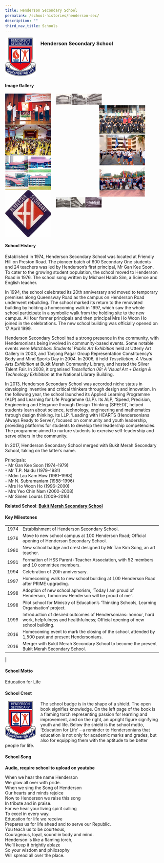 ```yaml
---
title: Henderson Secondary School
permalink: /school-histories/henderson-sec/
description: ""
third_nav_title: Schools
---
```

<img src="/images/hendersonsec1.png" style="width:20%;margin-right:15px;" align = "left">

### **Henderson Secondary School**

<br clear="left">

#### **Image Gallery**

<p><a href="https://staging.d1yxymztqoj7qn.amplifyapp.com/images/hendersonsec2.jpg">  
<img src="/images/hendersonsec2.jpg" style="width:30%;margin-right:15px;" align = "left">
</a></p>

<p><a href="https://staging.d1yxymztqoj7qn.amplifyapp.com/images/hendersonsec3.jpg">  
<img src="/images/hendersonsec3.jpg" style="width:30%;margin-right:15px;" align = "left">
</a></p>

<p><a href="https://staging.d1yxymztqoj7qn.amplifyapp.com/images/hendersonsec5.jpg">  
<img src="/images/hendersonsec5.jpg" style="width:30%;margin-right:45px;" align = "right">
</a></p>

<p><a href="https://staging.d1yxymztqoj7qn.amplifyapp.com/images/hendersonsec4.jpg">  
<img src="/images/hendersonsec4.jpg" style="width:30%;margin-right:15px;" align = "left">
</a></p>

<p><a href="https://staging.d1yxymztqoj7qn.amplifyapp.com/images/hendersonsec8.jpg">  
<img src="/images/hendersonsec8.jpg" style="width:30%;margin-right:45px;" align = "right">
</a></p>

<p><a href="https://staging.d1yxymztqoj7qn.amplifyapp.com/images/hendersonsec6.jpg">  
<img src="/images/hendersonsec6.jpg" style="width:30%;margin-right:15px;" align = "left">
</a></p>

<p><a href="https://staging.d1yxymztqoj7qn.amplifyapp.com/images/hendersonsec7.jpg">  
<img src="/images/hendersonsec7.jpg" style="width:30%;margin-right:15px;" align = "left">
</a></p>

<p><a href="https://staging.d1yxymztqoj7qn.amplifyapp.com/images/hendersonsec9.jpg">  
<img src="/images/hendersonsec9.jpg" style="width:30%;margin-right:15px;" align = "left">
</a></p>

<br clear="left">

#### **School History**
Established in 1974, Henderson Secondary School was located at Friendly Hill on Preston Road. The pioneer batch of 600 Secondary One students and 24 teachers was led by Henderson’s first principal, Mr Gan Kee Soon. To cater to the growing student population, the school moved to Henderson Road in 1976. The school song written by Michael Habib Sim, a Science and English teacher.

In 1994, the school celebrated its 20th anniversary and moved to temporary premises along Queensway Road as the campus on Henderson Road underwent rebuilding. The school marked its return to the renovated building by holding a homecoming walk in 1997, which saw the whole school participate in a symbolic walk from the holding site to the new campus. All four former principals and then principal Mrs Ho Woon Ho joined in the celebrations. The new school building was officially opened on 17 April 1999.

Henderson Secondary School had a strong presence in the community, with Hendersonians being involved in community-based events. Some notable events were _Matchbox: Students’ Public Art Exhibition_ held at Utterly Art Gallery in 2003, and Tanjong Pagar Group Representation Constituency’s Body and Mind Sports Day in 2004. In 2006, it held _Tessellation: A Visual Arts Exhibition_ at Bukit Merah Community Library, and hosted the Silver Talent Fair. In 2008, it organised _Tessellation 08: A Visual Art + Design & Technology Exhibition_ at the National Library Building.

In 2013, Henderson Secondary School was accorded niche status in developing inventive and critical thinkers through design and innovation. In the following year, the school launched its Applied Learning Programme (ALP) and Learning for Life Programme (LLP). Its ALP, ‘Speed, Precision, Engineering and Elegance through Design Thinking (SPEED)’, helped students learn about science, technology, engineering and mathematics through design thinking. Its LLP, ‘Leading with HEARTS (Hendersonians Always Ready to Serve)’, focused on community and youth leadership, providing platforms for students to develop their leadership competencies. The programme aimed to nurture students to exercise self-leadership and serve others in the community.

In 2017, Henderson Secondary School merged with Bukit Merah Secondary School, taking on the latter’s name.

Principals:<br>
\- Mr Gan Kee Soon (1974–1979)<br>
\- Mr T.P. Naidu (1979–1981)<br>
\- Mdm Lau Kam How (1981–1988)<br>
\- Mr N. Subramaniam (1988–1996)<br>
\- Mrs Ho Woon Ho (1996–2000)<br>
\- Mrs Yeo Chin Nam (2000–2008)<br>
\- Mr Simen Lourds (2009–2016) 

**Related School: [Bukit Merah Secondary School](https://staging.d1yxymztqoj7qn.amplifyapp.com/school-histories/bukit-merah-sec/)**

#### **Key Milestones**

|  |  |
|:---:|---|
| 1974 | Establishment of Henderson Secondary School. |
| 1976 | Move to new school campus at 100 Henderson Road; Official opening of Henderson Secondary School. |
| 1980 | New school badge and crest designed by Mr Tan Kim Song, an art teacher. |
| 1991 | Formation of HSS Parent-Teacher Association, with 52 members and 10 committee members. |
| 1994 | Celebration of 20th anniversary. |
| 1997 | Homecoming walk to new school building at 100 Henderson Road after PRIME upgrading. |
| 1998 | Adoption of new school aphorism, ‘Today I am proud of Henderson, Tomorrow Henderson will be proud of me’. |
| 1998 | Pilot school for Ministry of Education’s ‘Thinking Schools, Learning Organisation’ project. |
| 1999 | Introduction of desired outcomes of Hendersonians: honour, hard work, helpfulness and healthfulness; Official opening of new school building. |
| 2016 | Homecoming event to mark the closing of the school, attended by 1,500 past and present Hendersonians. |
| 2016 | Merger with Bukit Merah Secondary School to become the present Bukit Merah Secondary School. |
|

#### **School Motto**
Education for Life

#### **School Crest**
<img src="/images/hendersonsec1.png" style="width:20%;margin-right:15px;" align = "left">

The school badge is in the shape of a shield. The open book signifies knowledge. On the left page of the book is a flaming torch representing passion for learning and improvement, and on the right, an upright figure signifying youth and life. Below the shield is the school motto, ‘Education for Life’ – a reminder to Hendersonians that education is not only for academic marks and grades, but also for equipping them with the aptitude to be better people for life.

#### **School Song**
**Audio, require school to upload on youtube**

When we hear the name Henderson<br>
We glow all over with pride.<br>
When we sing the Song of Henderson<br>
Our hearts and minds rejoice<br>
Now to Henderson we raise this song<br>
In tribute and in praise.<br>
For we hear your living spirit calling<br>
To excel in every way.<br>
Education for life we receive<br>
Prepares us for life ahead and to serve our Republic.<br>
You teach us to be courteous,<br>
Courageous, loyal, sound in body and mind.<br>
Henderson is like a flaming torch,<br>
We’ll keep it brightly ablaze<br>
So your wisdom and philosophy<br>
Will spread all over the place.